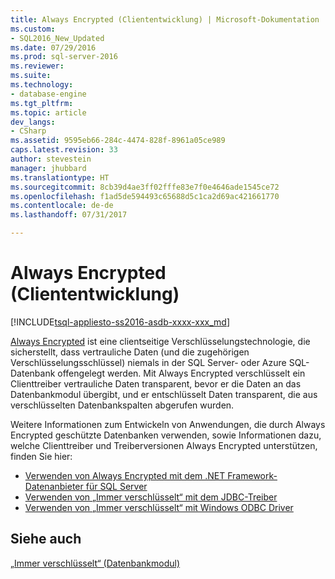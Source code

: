 ```yaml
---
title: Always Encrypted (Cliententwicklung) | Microsoft-Dokumentation
ms.custom:
- SQL2016_New_Updated
ms.date: 07/29/2016
ms.prod: sql-server-2016
ms.reviewer: 
ms.suite: 
ms.technology:
- database-engine
ms.tgt_pltfrm: 
ms.topic: article
dev_langs:
- CSharp
ms.assetid: 9595eb66-284c-4474-828f-8961a05ce989
caps.latest.revision: 33
author: stevestein
manager: jhubbard
ms.translationtype: HT
ms.sourcegitcommit: 8cb39d4ae3ff02fffe83e7f0e4646ade1545ce72
ms.openlocfilehash: f1ad5de594493c65688d5c1ca2d69ac421661770
ms.contentlocale: de-de
ms.lasthandoff: 07/31/2017

---
```

# <a name="always-encrypted-client-development"></a>Always Encrypted (Cliententwicklung)
[!INCLUDE[tsql-appliesto-ss2016-asdb-xxxx-xxx_md](../../../includes/tsql-appliesto-ss2016-asdb-xxxx-xxx-md.md)]

[Always Encrypted](../../../relational-databases/security/encryption/always-encrypted-database-engine.md) ist eine clientseitige Verschlüsselungstechnologie, die sicherstellt, dass vertrauliche Daten (und die zugehörigen Verschlüsselungsschlüssel) niemals in der SQL Server- oder Azure SQL-Datenbank offengelegt werden. Mit Always Encrypted verschlüsselt ein Clienttreiber vertrauliche Daten transparent, bevor er die Daten an das Datenbankmodul übergibt, und er entschlüsselt Daten transparent, die aus verschlüsselten Datenbankspalten abgerufen wurden.

Weitere Informationen zum Entwickeln von Anwendungen, die durch Always Encrypted geschützte Datenbanken verwenden, sowie Informationen dazu, welche Clienttreiber und Treiberversionen Always Encrypted unterstützen, finden Sie hier:

- [Verwenden von Always Encrypted mit dem .NET Framework-Datenanbieter für SQL Server](../../../relational-databases/security/encryption/develop-using-always-encrypted-with-net-framework-data-provider.md)
- [Verwenden von „Immer verschlüsselt“ mit dem JDBC-Treiber](../../../connect/jdbc/using-always-encrypted-with-the-jdbc-driver.md)
- [Verwenden von „Immer verschlüsselt“ mit Windows ODBC Driver](../../../connect/odbc/using-always-encrypted-with-the-odbc-driver.md)



## <a name="see-also"></a>Siehe auch

[„Immer verschlüsselt“ (Datenbankmodul)](../../../relational-databases/security/encryption/always-encrypted-database-engine.md)


